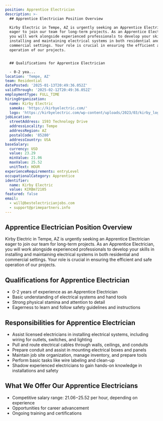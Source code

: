 ```yaml
---
position: Apprentice Electrician
description: >-
  ## Apprentice Electrician Position Overview

  Kirby Electric in Tempe, AZ is urgently seeking an Apprentice Electrician
  eager to join our team for long-term projects. As an Apprentice Electrician,
  you will work alongside experienced professionals to develop your skills in
  installing and maintaining electrical systems in both residential and
  commercial settings. Your role is crucial in ensuring the efficient and safe
  operation of our projects.


  ## Qualifications for Apprentice Electrician

  - 0-2 yea...
location: 'Tempe, AZ'
team: Residential
datePosted: '2025-01-13T20:49:36.052Z'
validThrough: '2025-02-12T20:49:36.052Z'
employmentType: FULL_TIME
hiringOrganization:
  name: Kirby Electric
  sameAs: 'https://kirbyelectric.com/'
  logo: 'https://kirbyelectric.com/wp-content/uploads/2023/03/kirby_logo.png'
jobLocation:
  streetAddress: 1593 Technology Drive
  addressLocality: Tempe
  addressRegion: AZ
  postalCode: '85280'
  addressCountry: USA
baseSalary:
  currency: USD
  value: 23.29
  minValue: 21.06
  maxValue: 25.52
  unitText: HOUR
experienceRequirements: entryLevel
occupationalCategory: Apprentice
identifier:
  name: Kirby Electric
  value: KIRBm72105
featured: false
email:
  - will@bestelectricianjobs.com
  - support@primepartners.info
---
```




## Apprentice Electrician Position Overview
Kirby Electric in Tempe, AZ is urgently seeking an Apprentice Electrician eager to join our team for long-term projects. As an Apprentice Electrician, you will work alongside experienced professionals to develop your skills in installing and maintaining electrical systems in both residential and commercial settings. Your role is crucial in ensuring the efficient and safe operation of our projects.

## Qualifications for Apprentice Electrician
- 0-2 years of experience as an Apprentice Electrician
- Basic understanding of electrical systems and hand tools
- Strong physical stamina and attention to detail
- Eagerness to learn and follow safety guidelines and instructions

## Responsibilities for Apprentice Electrician
- Assist licensed electricians in installing electrical systems, including wiring for outlets, switches, and lighting
- Pull and route electrical cables through walls, ceilings, and conduits
- Prepare conduit and assist in mounting electrical boxes and panels
- Maintain job site organization, manage inventory, and prepare tools
- Perform basic tasks like wire labeling and clean-up
- Shadow experienced electricians to gain hands-on knowledge in installations and safety

## What We Offer Our Apprentice Electricians
- Competitive salary range: $21.06-$25.52 per hour, depending on experience
- Opportunities for career advancement
- Ongoing training and certifications